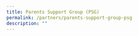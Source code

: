 ```yaml
---
title: Parents Support Group (PSG)
permalink: /partners/parents-support-group-psg
description: ""
---
```

